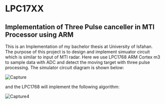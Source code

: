 # LPC17XX
## Implementation of Three Pulse canceller in MTI Processor using ARM
This is an Implementation of my bachelor thesis at University of Isfahan.
The purpose of this project is to design and implement simuator circuit which is similar to input of MTI radar. Here we use LPC1768 ARM Cortex m3 to 
sample data with ADC and 
detect the moving target with three pulse processing.
The simulator circuit diagram is shown below:

![Capture](https://user-images.githubusercontent.com/79360716/213926490-5dfba126-e796-4ef0-a90f-1caf4a481712.JPG)

and the LPC1768 will implement the following algorithm:

![Capture4](https://user-images.githubusercontent.com/79360716/213926855-dbce6bfa-abc6-41c9-9b8e-25668615bbdd.JPG)
